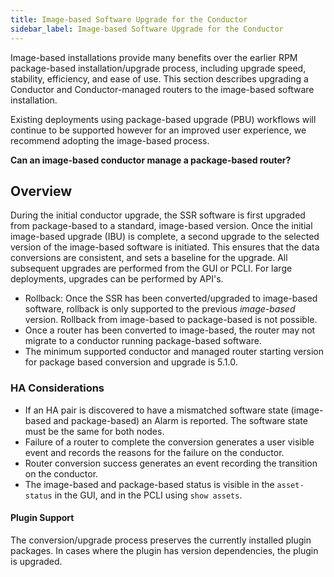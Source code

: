 ```yaml
---
title: Image-based Software Upgrade for the Conductor
sidebar_label: Image-based Software Upgrade for the Conductor
---
```

Image-based installations provide many benefits over the earlier RPM package-based installation/upgrade process, including upgrade speed, stability, efficiency, and ease of use.  This section describes upgrading a Conductor and Conductor-managed routers to the image-based software installation.

Existing deployments using package-based upgrade (PBU) workflows will continue to be supported however for an improved user experience, we recommend adopting the image-based process.

**Can an image-based conductor manage a package-based router?**

## Overview

During the initial conductor upgrade, the SSR software is first upgraded from package-based to a standard, image-based version. Once the initial image-based upgrade (IBU) is complete, a second upgrade to the selected version of the image-based software is initiated. This ensures that the data conversions are consistent, and sets a baseline for the upgrade. All subsequent upgrades are performed from the GUI or PCLI. For large deployments, upgrades can be performed by API's.

- Rollback: Once the SSR has been converted/upgraded to image-based software, rollback is only supported to the previous *image-based* version. Rollback from image-based to package-based is not possible. 
- Once a router has been converted to image-based, the router may not migrate to a conductor running package-based software.
- The minimum supported conductor and managed router starting version for package based conversion and upgrade is 5.1.0. 

### HA Considerations

* If an HA pair is discovered to have a mismatched software state (image-based and package-based) an Alarm is reported. The software state must be the same for both nodes.
* Failure of a router to complete the conversion generates a user visible event and records the reasons for the failure on the conductor.
* Router conversion success generates an event recording the transition on the conductor.
* The image-based and package-based status is visible in the `asset-status` in the GUI, and in the PCLI using `show assets`.

#### Plugin Support

The conversion/upgrade process preserves the currently installed plugin packages. In cases where the plugin has version dependencies, the plugin is upgraded. 
